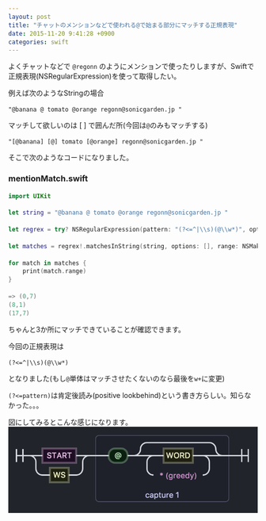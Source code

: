 ```yaml
---
layout: post
title: "チャットのメンションなどで使われる@で始まる部分にマッチする正規表現"
date: 2015-11-20 9:41:28 +0900
categories: swift
---
```


よくチャットなどで `@regonn` のようにメンションで使ったりしますが、Swiftで正規表現(NSRegularExpression)を使って取得したい。

例えば次のようなStringの場合

`"@banana @ tomato @orange regonn@sonicgarden.jp "`

マッチして欲しいのは [ ] で囲んだ所(今回は`@`のみもマッチする)

`"[@banana] [@] tomato [@orange] regonn@sonicgarden.jp "`

そこで次のようなコードになりました。


### mentionMatch.swift
``` swift
import UIKit

let string = "@banana @ tomato @orange regonn@sonicgarden.jp "

let regrex = try? NSRegularExpression(pattern: "(?<=^|\\s)(@\\w*)", options: NSRegularExpressionOptions.CaseInsensitive)

let matches = regrex!.matchesInString(string, options: [], range: NSMakeRange(0, string.characters.count))

for match in matches {
    print(match.range)
}

=> (0,7)
(8,1)
(17,7)
```

ちゃんと3か所にマッチできていることが確認できます。

今回の正規表現は

`(?<=^|\\s)(@\\w*)`

となりました(もし`@`単体はマッチさせたくないのなら最後を`w+`に変更)

`(?<=pattern)`は肯定後読み(positive lookbehind)という書き方らしい。知らなかった。。。

図にしてみるとこんな感じになります。
![](/images/2015-11-20.png)